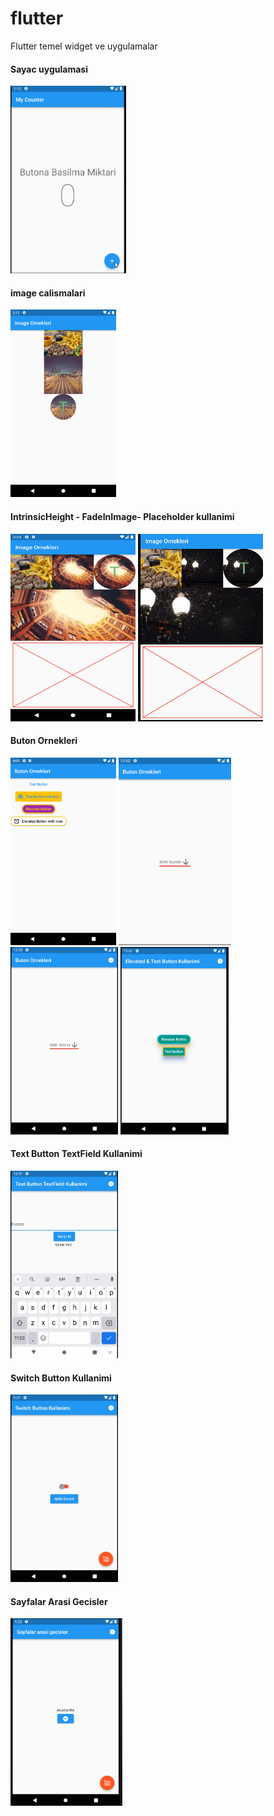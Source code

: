 # flutter

Flutter temel widget ve uygulamalar 

#### Sayac uygulamasi
<img src="assets/images/counterApp.gif" height="300">

#### image calismalari
<img src="assets/images/imageornekleri.png" height="300">

#### IntrinsicHeight - FadeInImage- Placeholder kullanimi
<div>
<img src="assets/images/IntrinsicHeight_FadeInImage_Placeholder.png" height="300" width =200>
<img src="assets/images/loading_screen.gif" height="300" width =200>
</div>

#### Buton Ornekleri
<div>
<img src="assets/images/butonornek.png" height="300">
<img src="assets/images/dropdownButton.gif" height="300">
<img src="assets/images/popupMenu.gif" height="300">
<img src="assets/images/eledated-Text-Button.png" height="300">
</div>

#### Text Button TextField Kullanimi
<img src="assets/images/textfieldKullanimi.gif" height="300">

#### Switch Button Kullanimi
<img src="assets/images/switchButton.gif" height="300">

#### Sayfalar Arasi Gecisler
<img src="assets/images/sayfagecis.gif" height="300">

